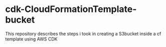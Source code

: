 # cdk-CloudFormationTemplate-bucket
This repository describes the steps i took in creating a S3bucket inside a cf template using AWS CDK
